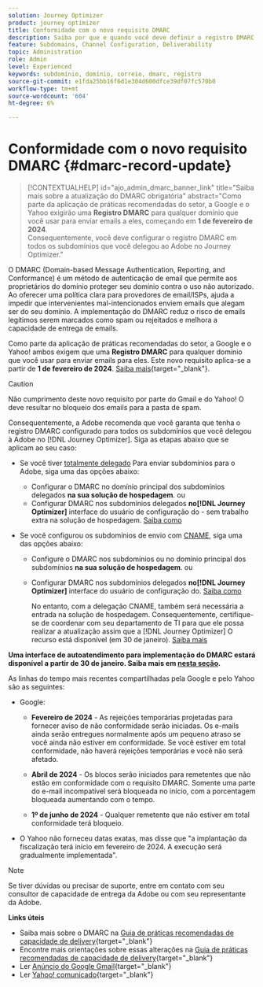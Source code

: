 ```yaml
---
solution: Journey Optimizer
product: journey optimizer
title: Conformidade com o novo requisito DMARC
description: Saiba por que e quando você deve definir o registro DMARC no Journey Optimizer
feature: Subdomains, Channel Configuration, Deliverability
topic: Administration
role: Admin
level: Experienced
keywords: subdomínio, domínio, correio, dmarc, registro
source-git-commit: e1fda25bb16f6d1e304d600dfce39df07fc570b0
workflow-type: tm+mt
source-wordcount: '604'
ht-degree: 6%

---
```


# Conformidade com o novo requisito DMARC {#dmarc-record-update}

>[!CONTEXTUALHELP]
>id="ajo_admin_dmarc_banner_link"
>title="Saiba mais sobre a atualização do DMARC obrigatória"
>abstract="Como parte da aplicação de práticas recomendadas do setor, a Google e o Yahoo exigirão uma **Registro DMARC** para qualquer domínio que você usar para enviar emails a eles, começando em **1 de fevereiro de 2024**.<br>Consequentemente, você deve configurar o registro DMARC em todos os subdomínios que você delegou ao Adobe no Journey Optimizer."

O DMARC (Domain-based Message Authentication, Reporting, and Conformance) é um método de autenticação de email que permite aos proprietários do domínio proteger seu domínio contra o uso não autorizado. Ao oferecer uma política clara para provedores de email/ISPs, ajuda a impedir que intervenientes mal-intencionados enviem emails que alegam ser do seu domínio. A implementação do DMARC reduz o risco de emails legítimos serem marcados como spam ou rejeitados e melhora a capacidade de entrega de emails.


Como parte da aplicação de práticas recomendadas do setor, a Google e o Yahoo! ambos exigem que uma **Registro DMARC** para qualquer domínio que você usar para enviar emails para eles. Este novo requisito aplica-se a partir de **1 de fevereiro de 2024**. [Saiba mais](https://experienceleague.adobe.com/docs/deliverability-learn/deliverability-best-practice-guide/additional-resources/guidance-around-changes-to-google-and-yahoo.html#dmarc){target="_blank"}.

>[!CAUTION]
>
>Não cumprimento deste novo requisito por parte do Gmail e do Yahoo! O deve resultar no bloqueio dos emails para a pasta de spam.

Consequentemente, a Adobe recomenda que você garanta que tenha o registro DMARC configurado para todos os subdomínios que você delegou à Adobe no [!DNL Journey Optimizer]. Siga as etapas abaixo que se aplicam ao seu caso:

* Se você tiver [totalmente delegado](delegate-subdomain.md#full-subdomain-delegation) Para enviar subdomínios para o Adobe, siga uma das opções abaixo:

   * Configurar o DMARC no domínio principal dos subdomínios delegados **na sua solução de hospedagem**.
ou
   * Configurar DMARC nos subdomínios delegados **no[!DNL Journey Optimizer]** interface do usuário de configuração do - sem trabalho extra na solução de hospedagem. [Saiba como](dmarc-record.md#implement-dmarc)

* Se você configurou os subdomínios de envio com [CNAME](delegate-subdomain.md#cname-subdomain-delegation), siga uma das opções abaixo:

   * Configure o DMARC nos subdomínios ou no domínio principal dos subdomínios **na sua solução de hospedagem**.
ou
   * Configurar DMARC nos subdomínios delegados **no[!DNL Journey Optimizer]** interface do usuário de configuração do. [Saiba como](dmarc-record.md#implement-dmarc)

     No entanto, com a delegação CNAME, também será necessária a entrada na solução de hospedagem. Consequentemente, certifique-se de coordenar com seu departamento de TI para que ele possa realizar a atualização assim que a [!DNL Journey Optimizer] O recurso está disponível (em 30 de janeiro). [Saiba mais](dmarc-record.md#implement-dmarc)

**Uma interface de autoatendimento para implementação do DMARC estará disponível a partir de 30 de janeiro. Saiba mais em [nesta seção](dmarc-record.md#implement-dmarc).**

As linhas do tempo mais recentes compartilhadas pela Google e pelo Yahoo são as seguintes:

* Google:

   * **Fevereiro de 2024** - As rejeições temporárias projetadas para fornecer aviso de não conformidade serão iniciadas. Os e-mails ainda serão entregues normalmente após um pequeno atraso se você ainda não estiver em conformidade. Se você estiver em total conformidade, não haverá rejeições temporárias e você não será afetado.

   * **Abril de 2024** - Os blocos serão iniciados para remetentes que não estão em conformidade com o requisito DMARC. Somente uma parte do e-mail incompatível será bloqueada no início, com a porcentagem bloqueada aumentando com o tempo.

   * **1º de junho de 2024** - Qualquer remetente que não estiver em total conformidade terá bloqueio.

* O Yahoo não forneceu datas exatas, mas disse que &quot;a implantação da fiscalização terá início em fevereiro de 2024. A execução será gradualmente implementada&quot;.

>[!NOTE]
>
>Se tiver dúvidas ou precisar de suporte, entre em contato com seu consultor de capacidade de entrega da Adobe ou com seu representante da Adobe.

**Links úteis**

* Saiba mais sobre o DMARC na [Guia de práticas recomendadas de capacidade de delivery](https://experienceleague.adobe.com/docs/deliverability-learn/deliverability-best-practice-guide/additional-resources/technotes/implement-dmarc.html#about){target="_blank"}
* Encontre mais orientações sobre essas alterações na [Guia de práticas recomendadas de capacidade de delivery](https://experienceleague.adobe.com/docs/deliverability-learn/deliverability-best-practice-guide/additional-resources/guidance-around-changes-to-google-and-yahoo.html){target="_blank"}
* Ler [Anúncio do Google Gmail](https://blog.google/products/gmail/gmail-security-authentication-spam-protection/){target="_blank"}
* Ler [Yahoo! comunicado](https://blog.postmaster.yahooinc.com/post/730172167494483968/more-secure-less-spam){target="_blank"}
